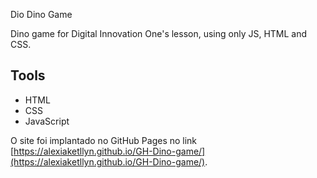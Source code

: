Dio Dino Game

Dino game for Digital Innovation One's lesson, using only JS, HTML and CSS.

## Tools

* HTML
* CSS
* JavaScript

O site foi implantado no GitHub Pages no link [https://alexiaketllyn.github.io/GH-Dino-game/](https://alexiaketllyn.github.io/GH-Dino-game/).


